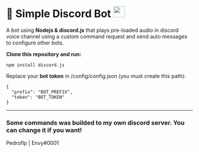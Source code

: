 # 🤖 Simple Discord Bot <img width='30' src='https://cdn.vox-cdn.com/thumbor/nU3aFhQTGn1z9ImiSHXkF0bnyLk=/0x0:1600x1600/1400x1400/filters:focal(659x770:915x1026):format(jpeg)/cdn.vox-cdn.com/uploads/chorus_image/image/56262027/discord_logo.0.jpg'>
A bot using **Nodejs & discord.js** that plays pre-loaded audio in discord voice channel using a custom command request and send auto messages to configure other bots.

**Clone this repository and run:**
```
npm install discord.js
```
Replace your **bot token** in /config/config.json (you must create this path):
```
{
  "prefix": "BOT_PREFIX",
  "token": "BOT_TOKEN"
}
```
_____________________________

### Some commands was builded to my own discord server. You can change it if you want!

Pedroflp | Envy#0001
